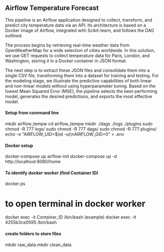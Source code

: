 ## Airflow Temperature Forecast
This pipeline is an Airflow application designed to collect, transform, and predict city temperature data via an API. Its architecture is based on a Docker image of Airflow, integrated with Scikit-learn, and follows the DAG outlined.

The process begins by retrieving real-time weather data from OpenWeatherMap for a wide selection of cities worldwide. In this solution, we use GET requests to collect temperature data for Paris, London, and Washington, storing it in a Docker container in JSON format.

The next step is to extract these JSON files and consolidate them into a single CSV file, transforming them into a dataset for training and testing. For the modeling stage, we illustrate the predictive capabilities of both linear and non-linear models without using hyperparameter tuning. Based on the lowest Mean Squared Error (MSE), the pipeline selects the best-performing model, generates the desired predictions, and exports the most effective model.

#### Setup from command line
  mkdir airflow_tempw
  cd airflow_tempw
  mkdir ./dags ./logs ./plugins
  sudo chmod -R 777 logs/
  sudo chmod -R 777 dags/
  sudo chmod -R 777 plugins/
  echo -e "AIRFLOW_UID=$(id -u)\nAIRFLOW_GID=0" > .env

#### Docker setup
docker-compose up airflow-init
docker-compose up -d
http://localhost:8080/home

#### To identify docker worker (find Container ID)
docker ps
# to open terminal in docker worker
docker exec -it Container_ID /bin/bash (example)
docker exec -it 4255b3ce0595 /bin/bash

#### create folders to store files
mkdir raw_data
mkdir clean_data
